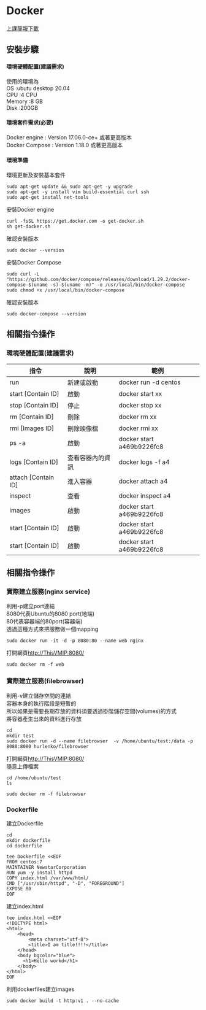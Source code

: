 # Docker  
  
[上課簡報下載](https://goharbor.io/docs/2.3.0/ "link")  


## 安裝步驟  

#### 環境硬體配置(建議需求)  
使用的環境為  
OS      :ubutu desktop 20.04  
CPU     :4 CPU  
Memory  :8 GB  
Disk    :200GB  

#### 環境套件需求(必要)  
Docker engine   : Version 17.06.0-ce+ 或著更高版本  
Docker Compose  : Version 1.18.0 或著更高版本  

#### 環境準備  

環境更新及安裝基本套件  
```
sudo apt-get update && sudo apt-get -y upgrade
sudo apt-get -y install vim build-essential curl ssh
sudo apt-get install net-tools
```

安裝Docker engine    
```
curl -fsSL https://get.docker.com -o get-docker.sh
sh get-docker.sh
```

確認安裝版本
```
sudo docker --version
```

安裝Docker Compose    
```
sudo curl -L "https://github.com/docker/compose/releases/download/1.29.2/docker-compose-$(uname -s)-$(uname -m)" -o /usr/local/bin/docker-compose
sudo chmod +x /usr/local/bin/docker-compose
```

確認安裝版本
```
sudo docker-compose --version
```

## 相關指令操作   

### 環境硬體配置(建議需求)  

 | 指令 | 說明  | 範例 |
|-------|-------|-------|
| run | 	新建或啟動 |  docker run -d centos |
| start [Contain ID]	 | 啟動 |  docker start xx |
| stop [Contain ID]		 | 停止 |  docker stop xx |
| rm [Contain ID]	 | 刪除 |  docker rm xx |
| rmi [Images ID]	 | 刪除映像檔 |  docker rmi xx |
| ps -a	 | 啟動 |  docker start a469b9226fc8 |
| logs [Contain ID]	 | 查看容器內的資訊 |  		docker logs -f a4 |
| attach [Contain ID]		 | 進入容器 |  	docker attach  a4  |
| inspect	 | 查看 |  docker inspect a4 |
| images	 | 啟動 |  docker start a469b9226fc8 |
| start [Contain ID]	 | 啟動 |  docker start a469b9226fc8 |
| start [Contain ID]	 | 啟動 |  docker start a469b9226fc8 |

## 相關指令操作   

### 實際建立服務(nginx service)  

利用-p建立port連結  
8080代表Ubuntu的8080 port(地端)  
80代表容器端的80port(容器端)  
透過這種方式來把服務做一個mapping  
```
sudo docker run -it -d -p 8080:80 --name web nginx
```
打開網頁<http://ThisVMIP:8080/>    

```
sudo docker rm -f web
```

### 實際建立服務(filebrowser)  

利用-v建立儲存空間的連結  
容器本身的執行階段是短暫的  
所以如果是需要長期存放的資料須要透過掛階儲存空間(volumes)的方式  
將容器產生出來的資料進行存放  
```
cd 
mkdir test
sudo docker run -d --name filebrowser  -v /home/ubuntu/test:/data -p 8080:8080 hurlenko/filebrowser
```
打開網頁<http://ThisVMIP:8080/>    
隨意上傳檔案

```
cd /home/ubuntu/test
ls
```

```
sudo docker rm -f filebrowser
```

### Dockerfile  

建立Dockerfile  
```
cd
mkdir dockerfile
cd dockerfile

tee Dockerfile <<EOF
FROM centos:7
MAINTAINER NewstarCorporation
RUN yum -y install httpd
COPY index.html /var/www/html/
CMD ["/usr/sbin/httpd", "-D", "FOREGROUND"]
EXPOSE 80
EOF
```

建立index.html  
```
tee index.html <<EOF
<!DOCTYPE html>
<html>
    <head>
        <meta charset="utf-8">
        <title>I am title!!!!</title>
    </head>
    <body bgcolor="blue">
      <h1>Hello workd</h1>
    </body>
</html>
EOF
```

利用dockerfiles建立images  
```
sudo docker build -t http:v1 . --no-cache
```
